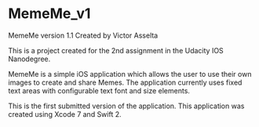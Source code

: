 # MemeMe_v1

MemeMe version 1.1
Created by Victor Asselta

This is a project created for the 2nd assignment in the Udacity IOS Nanodegree.

MemeMe is a simple iOS application which allows the user to use their own images to create and share Memes.
The application currently uses fixed text areas with configurable text font and size elements.

This is the first submitted version of the application. This application was created using Xcode 7 and Swift 2.
